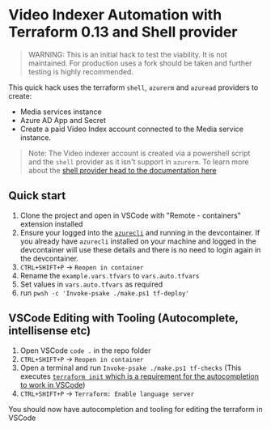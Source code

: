 # Video Indexer Automation with Terraform 0.13 and Shell provider

> WARNING: This is an initial hack to test the viability. It is not maintained. For production uses a fork should be taken and further testing is highly recommended.

This quick hack uses the terraform `shell`, `azurerm` and `azuread` providers to create:

- Media services instance
- Azure AD App and Secret
- Create a paid Video Index account connected to the Media service instance.

> Note: The Video indexer account is created via a powershell script and the `shell` provider as it isn't support in `azurerm`. To learn more about the [shell provider head to the documentation here](https://registry.terraform.io/providers/scottwinkler/shell/latest/docs)

## Quick start

1. Clone the project and open in VSCode with "Remote - containers" extension installed
1. Ensure your logged into the [`azurecli`](https://docs.microsoft.com/en-us/cli/azure/install-azure-cli?view=azure-cli-latest) and running in the devcontainer. If you already have `azurecli` installed on your machine and logged in the devcontainer will use these details and there is no need to login again in the devcontainer.
1. `CTRL+SHIFT+P` -> `Reopen in container`
1. Rename the `example.vars.tfvars` to `vars.auto.tfvars`
1. Set values in `vars.auto.tfvars` as required
1. run `pwsh -c 'Invoke-psake ./make.ps1 tf-deploy'`

## VSCode Editing with Tooling (Autocomplete, intellisense etc)

1. Open VSCode `code .` in the repo folder
1. `CTRL+SHIFT+P` -> `Reopen in container`
1. Open a terminal and run `Invoke-psake ./make.ps1 tf-checks` (This executes [`terraform init` which is a requirement for the autocompletion to work in VSCode](https://github.com/hashicorp/vscode-terraform/#getting-started))
1. `CTRL+SHIFT+P` -> `Terraform: Enable language server`

You should now have autocompletion and tooling for editing the terraform in VSCode

